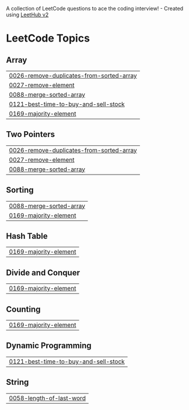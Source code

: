 A collection of LeetCode questions to ace the coding interview! - Created using [LeetHub v2](https://github.com/arunbhardwaj/LeetHub-2.0)
<!---LeetCode Topics Start-->
# LeetCode Topics
## Array
|  |
| ------- |
| [0026-remove-duplicates-from-sorted-array](https://github.com/Oussama-Sfiri/LeetCode_Solutions/tree/master/0026-remove-duplicates-from-sorted-array) |
| [0027-remove-element](https://github.com/Oussama-Sfiri/LeetCode_Solutions/tree/master/0027-remove-element) |
| [0088-merge-sorted-array](https://github.com/Oussama-Sfiri/LeetCode_Solutions/tree/master/0088-merge-sorted-array) |
| [0121-best-time-to-buy-and-sell-stock](https://github.com/Oussama-Sfiri/LeetCode_Solutions/tree/master/0121-best-time-to-buy-and-sell-stock) |
| [0169-majority-element](https://github.com/Oussama-Sfiri/LeetCode_Solutions/tree/master/0169-majority-element) |
## Two Pointers
|  |
| ------- |
| [0026-remove-duplicates-from-sorted-array](https://github.com/Oussama-Sfiri/LeetCode_Solutions/tree/master/0026-remove-duplicates-from-sorted-array) |
| [0027-remove-element](https://github.com/Oussama-Sfiri/LeetCode_Solutions/tree/master/0027-remove-element) |
| [0088-merge-sorted-array](https://github.com/Oussama-Sfiri/LeetCode_Solutions/tree/master/0088-merge-sorted-array) |
## Sorting
|  |
| ------- |
| [0088-merge-sorted-array](https://github.com/Oussama-Sfiri/LeetCode_Solutions/tree/master/0088-merge-sorted-array) |
| [0169-majority-element](https://github.com/Oussama-Sfiri/LeetCode_Solutions/tree/master/0169-majority-element) |
## Hash Table
|  |
| ------- |
| [0169-majority-element](https://github.com/Oussama-Sfiri/LeetCode_Solutions/tree/master/0169-majority-element) |
## Divide and Conquer
|  |
| ------- |
| [0169-majority-element](https://github.com/Oussama-Sfiri/LeetCode_Solutions/tree/master/0169-majority-element) |
## Counting
|  |
| ------- |
| [0169-majority-element](https://github.com/Oussama-Sfiri/LeetCode_Solutions/tree/master/0169-majority-element) |
## Dynamic Programming
|  |
| ------- |
| [0121-best-time-to-buy-and-sell-stock](https://github.com/Oussama-Sfiri/LeetCode_Solutions/tree/master/0121-best-time-to-buy-and-sell-stock) |
## String
|  |
| ------- |
| [0058-length-of-last-word](https://github.com/Oussama-Sfiri/LeetCode_Solutions/tree/master/0058-length-of-last-word) |
<!---LeetCode Topics End-->